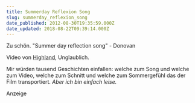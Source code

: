 ```yaml
---
title: Summerday Reflexion Song
slug: summerday_reflexion_song
date_published: 2012-08-30T19:35:59.000Z
date_updated: 2018-08-22T09:39:14.000Z
---
```


Zu schön. "Summer day reflection song" - Donovan

Video von [Highland](http://vimeo.com/user2880375), Unglaublich. 

Mir würden tausend Geschichten einfallen: welche zum Song und welche zum Video, welche zum Schnitt und welche zum Sommergefühl das der Film transportiert. *Aber ich bin einfach leise.*

Anzeige
<!--
google_ad_client = "ca-pub-2423874063542870";
/* mt_breit_seite */
google_ad_slot = "1283354947";
google_ad_width = 300;
google_ad_height = 250;
//-->
